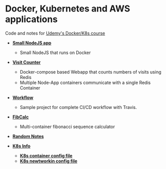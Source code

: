 # Docker, Kubernetes and AWS applications

Code and notes for [Udemy's Docker/K8s course](https://www.udemy.com/course/docker-and-kubernetes-the-complete-guide)

* [**Small NodeJS app**](./simpleweb)
    * Small NodeJS that runs on Docker
    
* [**Visit Counter**](./visits)
    * Docker-compose based Webapp that counts numbers of visits using Redis
    * Multiple Node-App containers communicate with a single Redis Container
    
* [**Workflow**](./https://github.com/AndLydakis/DevWorkflow)
    * Sample project for complete CI/CD workflow with Travis.

* [**FibCalc**](./https://github.com/AndLydakis/FibCalc)
    * Multi-container fibonacci sequence calculator
    
* [**Random Notes**](./Notes.md)

* [**K8s Info**](./K8s.md)
    * [**K8s container config file**](./simplek8s/client-pod.yaml)
    * [**K8s newtworkin config file**](./simplek8s/client-node-port.yaml)